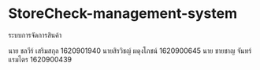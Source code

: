 # StoreCheck-management-system
ระบบการจัดการสินค้า

นาย ชลวีร์ เสริมสกุล 1620901940
นายสิรวิชญ์ ผดุงโภชน์ 1620900645
นาย ชายชาญ จันทร์แรมไตร 1620900439

